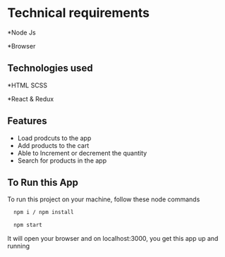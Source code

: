 
# Technical requirements

*Node Js

*Browser



## Technologies used

*HTML SCSS

*React & Redux




## Features
- Load prodcuts to the app
- Add products to the cart
- Able to Increment or decrement the quantity
- Search for products in the app
## To Run this App

To run this project on your machine, follow these node commands

```bash
  npm i / npm install
```

```bash
  npm start
```

It will open your browser and on localhost:3000, you get this app up and running


